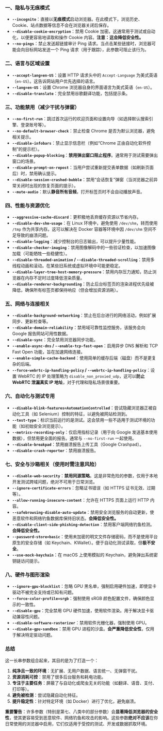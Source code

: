 ### 一、隐私与无痕模式
*   **`--incognito`**：直接以**无痕模式**启动浏览器。在此模式下，浏览历史、Cookie、站点数据等信息不会在浏览器关闭后保存。
*   **`--disable-cookie-encryption`**：禁用 Cookie 加密。这通常用于测试或自动化，以便更容易地读取和操作 Cookie 内容。**注意：这会降低安全性。**
*   **`--no-pings`**：禁止发送超链接审计 Ping 请求。当点击某些链接时，浏览器可能会向目标网站发送一个 Ping 请求（用于跟踪），此参数可阻止该行为。

### 二、语言与区域设置
*   **`--accept-lang=en-US`**：设置 HTTP 请求头中的 `Accept-Language` 为美式英语（`en-US`）。这告诉网站用户优先选择的语言。
*   **`--lang=en-US`**：设置 Chrome 浏览器自身的界面语言为美式英语（`en-US`）。
*   **`--disable-translate`**：完全禁用谷歌翻译功能，包括提示条。

### 三、功能禁用（减少干扰与弹窗）
*   **`--no-first-run`**：跳过首次运行的欢迎页面和设置向导（如选择默认搜索引擎、登录账号等）。
*   **`--no-default-browser-check`**：禁止检查 Chrome 是否为默认浏览器，避免相关提示。
*   **`--disable-infobars`**：禁止显示信息栏（例如“Chrome 正由自动化软件控制”的提示栏）。
*   **`--disable-popup-blocking`**：**禁用弹出窗口阻止程序**。通常用于测试需要弹出窗口的场景。
*   **`--disable-prompt-on-repost`**：当用户尝试重新提交表单数据（如刷新页面后）时，禁用确认提示。
*   **`--disable-session-crashed-bubble`**：禁用“会话恢复”弹窗（当浏览器之前异常关闭时出现的恢复页面的提示）。
*   **`--mute-audio`**：默认**静音所有音频**，打开标签页时不会自动播放声音。

### 四、性能与资源优化
*   **`--aggressive-cache-discard`**：更积极地丢弃缓存资源以节省内存。
*   **`--disable-dev-shm-usage`**：在 Linux 环境中，避免使用 `/dev/shm`，转而使用 `/tmp` 作为共享内存。这可以解决在 Docker 容器等环境中因 `/dev/shm` 空间不足导致的崩溃问题。
*   **`--disable-logging`**：减少控制台的日志输出，可以提升少量性能。
*   **`--disable-checker-imaging`**：禁用图像解码中的一些验证检查，以加速图像加载（可能牺牲一些稳健性）。
*   **`--disable-threaded-animation` / `--disable-threaded-scrolling`**：禁用多线程动画和滚动。在某些旧系统或虚拟环境中可能更稳定。
*   **`--disable-layer-tree-host-memory-pressure`**：禁用内存压力通知，防止浏览器在内存不足时过度降低渲染质量。
*   **`--disable-renderer-backgrounding`**：防止后台标签页的渲染进程优先级被降低，确保所有标签页都保持响应（但会增加资源消耗）。

### 五、网络与连接相关
*   **`--disable-background-networking`**：禁止在后台进行的网络活动，例如扩展同步、更新检查等。
*   **`--disable-domain-reliability`**：禁用域可靠性监控服务，该服务会向 Google 报告网站可用性数据。
*   **`--disable-sync`**：完全禁用浏览器同步功能。
*   **`--enable-async-dns` / `--enable-tcp-fast-open`**：启用异步 DNS 解析和 TCP Fast Open 功能，旨在加速网络连接。
*   **`--enable-simple-cache-backend`**：使用简单的缓存后端（磁盘）而不是更复杂的后端。
*   **`--force-webrtc-ip-handling-policy` / `--webrtc-ip-handling-policy`**：设置 WebRTC 的 IP 处理策略为 `disable_non_proxied_udp`，这可以**防止 WebRTC 泄漏真实 IP 地址**，对于代理和隐私场景很重要。

### 六、自动化与测试专用
*   **`--disable-blink-features=AutomationControlled`**：尝试隐藏浏览器正被自动化工具（如 Selenium）控制的特征，以避免被网站检测到。
*   **`--test-type`**：标识当前运行的是测试。这会禁用一些不适用于测试环境的功能（如初始安全浏览提示）。
*   **`--metrics-recording-only`**：仅启用指标记录（用于向 Google 发送基本使用数据），但禁用更全面的报告。通常与 `--no-first-run` 一起使用。
*   **`--disable-breakpad`**：禁用崩溃报告上传工具（Google Crashpad）。
*   **`--disable-crash-reporter`**：禁用崩溃报告。

### 七、安全与沙箱相关（使用时需注意风险）
*   **`--disable-web-security`**：**禁用同源策略**。这是非常危险的参数，仅用于本地开发测试跨域问题，绝对不可用于日常浏览。
*   **`--ignore-certificate-errors`**：忽略证书错误（如 HTTPS 证书无效、过期等）。
*   **`--allow-running-insecure-content`**：允许在 HTTPS 页面上运行 HTTP 内容。
*   **`--safebrowsing-disable-auto-update`**：禁用安全浏览服务的自动更新，使恶意软件和网络钓鱼数据库保持旧状态。**会降低安全性。**
*   **`--disable-client-side-phishing-detection`**：禁用客户端网络钓鱼检测。**会降低安全性。**
*   **`--password-store=basic`**：使用未加密的明文文件存储密码，而不是使用平台原生的安全存储（如 Keychain、KWallet）。便于自动化测试读取，但**极不安全**。
*   **`--use-mock-keychain`**：在 macOS 上使用模拟的 Keychain，避免弹出系统密钥链访问提示。

### 八、硬件与图形渲染
*   **`--ignore-gpu-blocklist`**：忽略 GPU 黑名单，强制启用硬件加速，即使显卡驱动不被完全支持或已知有问题。
*   **`--force-color-profile=srgb`**：强制使用 sRGB 颜色配置文件，确保颜色显示的一致性。
*   **`--disable-gpu`**：完全禁用 GPU 硬件加速，使用软件渲染。用于解决显卡驱动兼容性问题。
*   **`--disable-software-rasterizer`**：禁用软件光栅化器，强制使用 GPU。
*   **`--disable-gpu-sandbox`**：禁用 GPU 进程的沙盒。**会严重降低安全性**，仅用于解决特定驱动问题。

### 总结
这一长串参数组合起来，其目的是为了打造一个：
1.  **纯净且一致的环境**：无扩展、无用户数据、语言统一、无弹窗干扰。
2.  **资源消耗可控**：禁用了很多后台服务和耗电功能。
3.  **专注于主要任务**：屏蔽了与自动化或爬虫无关的功能（如翻译、语音、支付、打印等）。
4.  **避免被检测**：尝试隐藏自动化特征。
5.  **提升稳定性**：针对特定环境（如 Docker）进行了优化，避免崩溃。

**重要警告**：许多参数（特别是第七、八类中的部分参数）会**显著降低浏览器的安全性**，使其更容易受到恶意软件、网络钓鱼和攻击的影响。这些参数**绝对不应该**在你日常使用的浏览器中启用，它们仅适用于受控的测试、开发或数据抓取环境。
